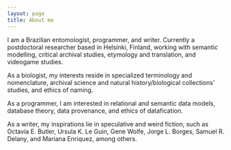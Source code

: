 ```yaml
---
layout: page
title: About me
---
```


I am a Brazilian entomologist, programmer, and writer. Currently a postdoctoral researcher based in Helsinki, Finland, working with semantic modelling, critical archival studies, etymology and translation, and videogame studies.

As a biologist, my interests reside in specialized terminology and nomenclature, archival science and natural history/biological collections' studies, and ethics of naming.

As a programmer, I am interested in relational and semantic data models, database theory, data provenance, and ethics of datafication.

As a writer, my inspirations lie in speculative and weird fiction, such as Octavia E. Butler, Ursula K. Le Guin, Gene Wolfe, Jorge L. Borges, Samuel R. Delany, and Mariana Enriquez, among others.
